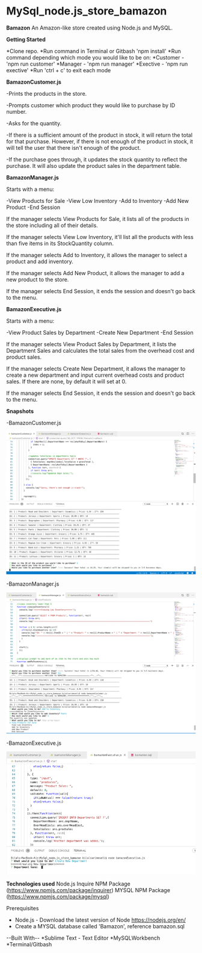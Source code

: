# MySql_node.js_store_bamazon


**Bamazon**
An Amazon-like store created using Node.js and MySQL.

**Getting Started**

*Clone repo.
*Run command in Terminal or Gitbash 'npm install'
*Run command depending which mode you would like to be on:
*Customer - 'npm run customer'
*Manager - 'npm run manager'
*Exective - 'npm run exective'
*Run 'ctrl + c' to exit each mode



**BamazonCustomer.js**

-Prints the products in the store.

-Prompts customer which product they would like to purchase by ID number.

-Asks for the quantity.

-If there is a sufficient amount of the product in stock, it will return the total for that purchase.
However, if there is not enough of the product in stock, it will tell the user that there isn't enough of the product.

-If the purchase goes through, it updates the stock quantity to reflect the purchase.
It will also update the product sales in the department table.

**BamazonManager.js**

Starts with a menu:

-View Products for Sale
-View Low Inventory
-Add to Inventory
-Add New Product
-End Session

If the manager selects View Products for Sale, it lists all of the products in the store including all of their details.

If the manager selects View Low Inventory, it'll list all the products with less than five items in its StockQuantity column.

If the manager selects Add to Inventory, it allows the manager to select a product and add inventory.

If the manager selects Add New Product, it allows the manager to add a new product to the store.

If the manager selects End Session, it ends the session and doesn't go back to the menu.

**BamazonExecutive.js**

Starts with a menu:

-View Product Sales by Department
-Create New Department
-End Session

If the manager selects View Product Sales by Department, it lists the Department Sales and calculates the total sales from the overhead cost and product sales.

If the manager selects Create New Department, it allows the manager to create a new department and input current overhead costs and product sales. If there are none, by default it will set at 0.

If the manager selects End Session, it ends the session and doesn't go back to the menu.

**Snapshots**

-BamazonCustomer.js 

![Customer](/customer.png)

-BamazonManager.js 

![Manager](/manager.png)

-BamazonExecutive.js 

![Executive](/executive.png)

**Technologies used**
Node.js
Inquire NPM Package (https://www.npmjs.com/package/inquirer)
MYSQL NPM Package (https://www.npmjs.com/package/mysql)

Prerequisites
- Node.js - Download the latest version of Node https://nodejs.org/en/
- Create a MYSQL database called 'Bamazon', reference bamazon.sql

--Built With--
*Sublime Text - Text Editor
*MySQLWorkbench
*Terminal/Gitbash
